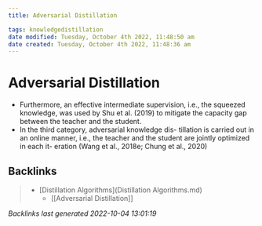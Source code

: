 ```yaml
---
title: Adversarial Distillation

tags: knowledgedistillation 
date modified: Tuesday, October 4th 2022, 11:48:50 am
date created: Tuesday, October 4th 2022, 11:48:36 am
---
```


# Adversarial Distillation
- Furthermore, an effective intermediate supervision, i.e., the squeezed knowledge, was used by Shu et al. (2019) to mitigate the capacity gap between the teacher and the student.
- In the third category, adversarial knowledge dis- tillation is carried out in an online manner, i.e., the teacher and the student are jointly optimized in each it- eration (Wang et al., 2018e; Chung et al., 2020)

## Backlinks

> - [Distillation Algorithms](Distillation Algorithms.md)
>   - [[Adversarial Distillation]]

_Backlinks last generated 2022-10-04 13:01:19_
